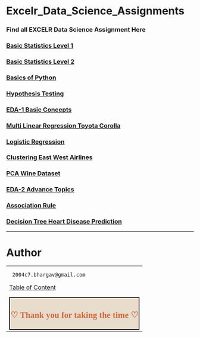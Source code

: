 # Excelr_Data_Science_Assignments

### Find all EXCELR Data Science Assignment Here

### [Basic Statistics Level 1](https://github.com/BhargavSimha25/Basic_stats_1)

### [Basic Statistics Level 2](https://github.com/BhargavSimha25/Confidence-Interval)

### [Basics of Python](https://github.com/BhargavSimha25/Basics-of-python)

### [Hypothesis Testing](https://github.com/BhargavSimha25/Hypothesis_Testing)

### [EDA-1 Basic Concepts](https://github.com/BhargavSimha25/EDA-Concept)

### [Multi Linear Regression Toyota Corolla](https://github.com/BhargavSimha25/Multi-Linear-Regression)

### [Logistic Regression](https://github.com/BhargavSimha25/Logistics-Regression)

### [Clustering East West Airlines](https://github.com/BhargavSimha25/Clustering_Assignment)

### [PCA Wine Dataset](https://github.com/BhargavSimha25/PCA_Assignment)

### [EDA-2 Advance Topics](https://github.com/BhargavSimha25/EDA-2)

### [Association Rule](https://github.com/BhargavSimha25/Association_rule)

### [Decision Tree Heart Disease Prediction](https://github.com/BhargavSimha25/Decision-Tree)


---------------------------------------------------------------------------------------------------------------------------------------------------------------------------------------------------------------------

# Author

<table>
<tr>
<td>
     
     2004c7.bhargav@gmail.com


[Table of Content](#0.1)

<div style="display:fill;
            border-radius: false;
            border-style: solid;
            border-color:#000000;
            border-style: false;
            border-width: 2px;
            color:#CF673A;
            font-size:15px;
            font-family: Georgia;
            background-color:#E8DCCC;
            text-align:center;
            letter-spacing:0.1px;
            padding: 0.1em;">

**<h2>♡ Thank you for taking the time ♡**
